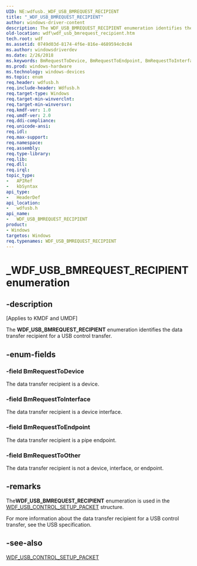 ```yaml
---
UID: NE:wdfusb._WDF_USB_BMREQUEST_RECIPIENT
title: "_WDF_USB_BMREQUEST_RECIPIENT"
author: windows-driver-content
description: The WDF_USB_BMREQUEST_RECIPIENT enumeration identifies the data transfer recipient for a USB control transfer.
old-location: wdf\wdf_usb_bmrequest_recipient.htm
tech.root: wdf
ms.assetid: 0749d03d-8174-4f6e-816e-4689594c0c84
ms.author: windowsdriverdev
ms.date: 2/26/2018
ms.keywords: BmRequestToDevice, BmRequestToEndpoint, BmRequestToInterface, BmRequestToOther, DFUsbRef_646fa8bb-2b05-4247-b3e8-01daad8b204e.xml, WDF_USB_BMREQUEST_RECIPIENT, WDF_USB_BMREQUEST_RECIPIENT enumeration, _WDF_USB_BMREQUEST_RECIPIENT, kmdf.wdf_usb_bmrequest_recipient, wdf.wdf_usb_bmrequest_recipient, wdfusb/BmRequestToDevice, wdfusb/BmRequestToEndpoint, wdfusb/BmRequestToInterface, wdfusb/BmRequestToOther, wdfusb/WDF_USB_BMREQUEST_RECIPIENT
ms.prod: windows-hardware
ms.technology: windows-devices
ms.topic: enum
req.header: wdfusb.h
req.include-header: Wdfusb.h
req.target-type: Windows
req.target-min-winverclnt: 
req.target-min-winversvr: 
req.kmdf-ver: 1.0
req.umdf-ver: 2.0
req.ddi-compliance: 
req.unicode-ansi: 
req.idl: 
req.max-support: 
req.namespace: 
req.assembly: 
req.type-library: 
req.lib: 
req.dll: 
req.irql: 
topic_type:
-	APIRef
-	kbSyntax
api_type:
-	HeaderDef
api_location:
-	wdfusb.h
api_name:
-	WDF_USB_BMREQUEST_RECIPIENT
product:
- Windows
targetos: Windows
req.typenames: WDF_USB_BMREQUEST_RECIPIENT
---
```


# _WDF_USB_BMREQUEST_RECIPIENT enumeration


## -description


<p class="CCE_Message">[Applies to KMDF and UMDF]</p>

The <b>WDF_USB_BMREQUEST_RECIPIENT</b> enumeration identifies the data transfer recipient for a USB control transfer. 


## -enum-fields




### -field BmRequestToDevice

The data transfer recipient is a device.


### -field BmRequestToInterface

The data transfer recipient is a device interface.


### -field BmRequestToEndpoint

The data transfer recipient is a pipe endpoint.


### -field BmRequestToOther

The data transfer recipient is not a device, interface, or endpoint.


## -remarks



The<b>WDF_USB_BMREQUEST_RECIPIENT</b> enumeration is used in the <a href="https://msdn.microsoft.com/library/windows/hardware/ff552568">WDF_USB_CONTROL_SETUP_PACKET</a> structure.

For more information about the data transfer recipient for a USB control transfer, see the USB specification.




## -see-also




<a href="https://msdn.microsoft.com/library/windows/hardware/ff552568">WDF_USB_CONTROL_SETUP_PACKET</a>
 

 

